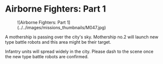 # Airborne Fighters: Part 1

<figure markdown>
  ![Airborne Fighters: Part 1](../../images/missions_thumbnails/M047.jpg)
</figure>

A mothership is passing over the city's sky. Mothership no.2 will launch new type battle robots and this area might be their target.

Infantry units will spread widely in the city. Please dash to the scene once the new type battle robots are confirmed.
